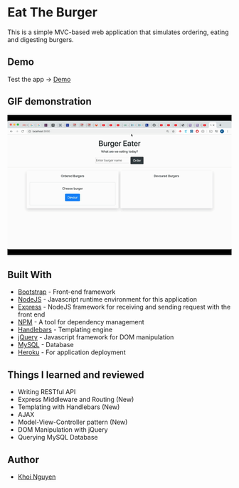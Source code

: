 # Eat The Burger

This is a simple MVC-based web application that simulates ordering, eating and digesting burgers.

## Demo

Test the app -> [Demo](https://arcane-tundra-83098.herokuapp.com/)

## GIF demonstration 

![Demo](./demo/start-app.gif)

## Built With

* [Bootstrap](https://getbootstrap.com/) - Front-end framework
* [NodeJS](https://nodejs.org/en/) - Javascript runtime environment for this application
* [Express](https://expressjs.com/) - NodeJS framework for receiving and sending request with the front end
* [NPM](https://www.npmjs.com/) - A tool for dependency management 
* [Handlebars](https://handlebarsjs.com/) - Templating engine
* [jQuery](https://jquery.com/) - Javascript framework for DOM manipulation
* [MySQL](https://www.mysql.com/) - Database
* [Heroku](https://www.heroku.com/) - For application deployment

## Things I learned and reviewed

* Writing RESTful API
* Express Middleware and Routing (New)
* Templating with Handlebars (New)
* AJAX
* Model-View-Controller pattern (New)
* DOM Manipulation with jQuery 
* Querying MySQL Database

## Author

* [Khoi Nguyen](https://github.com/gh0stl0nely)
